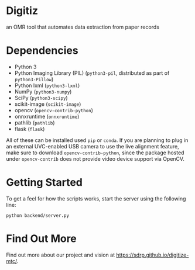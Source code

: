 # Digitiz
an OMR tool that automates data extraction from paper records


Dependencies
============
- Python 3
- Python Imaging Library (PIL) (``python3-pil``, distributed as part of ``python3-Pillow``)
- Python lxml (``python3-lxml``)
- NumPy (``python3-numpy``)
- SciPy (``python3-scipy``)
- scikit-image (``scikit-image``)
- opencv (``opencv-contrib-python``)
- onnxruntime (``onnxruntime``)
- pathlib (``pathlib``)
- flask (``flask``)

All of these can be installed used `pip` or `conda`. If you are planning to plug in
an external UVC-enabled USB camera to use the live alignment feature, make sure
to download ``opencv-contrib-python``, since the package hosted under
``opencv-contrib`` does not provide video device support via OpenCV.


Getting Started
===============
To get a feel for how the scripts works, start the server using the following line:

```
python backend/server.py
```

Find Out More
=============
Find out more about our project and vision at https://sdrp.github.io/digitize-mtc/.
